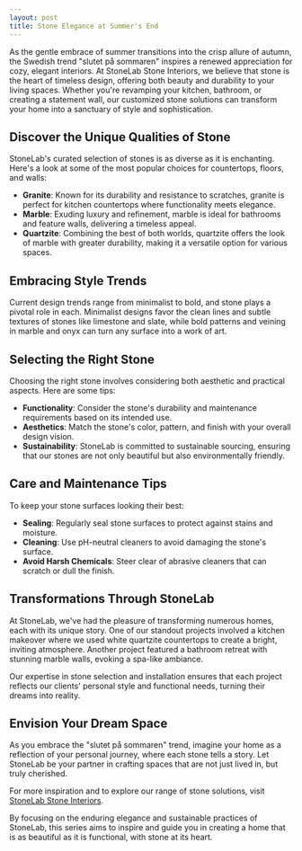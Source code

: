 ```yaml
---
layout: post
title: Stone Elegance at Summer's End
---
```



As the gentle embrace of summer transitions into the crisp allure of autumn, the Swedish trend "slutet på sommaren" inspires a renewed appreciation for cozy, elegant interiors. At StoneLab Stone Interiors, we believe that stone is the heart of timeless design, offering both beauty and durability to your living spaces. Whether you're revamping your kitchen, bathroom, or creating a statement wall, our customized stone solutions can transform your home into a sanctuary of style and sophistication.

## Discover the Unique Qualities of Stone

StoneLab's curated selection of stones is as diverse as it is enchanting. Here's a look at some of the most popular choices for countertops, floors, and walls:

- **Granite**: Known for its durability and resistance to scratches, granite is perfect for kitchen countertops where functionality meets elegance.
- **Marble**: Exuding luxury and refinement, marble is ideal for bathrooms and feature walls, delivering a timeless appeal.
- **Quartzite**: Combining the best of both worlds, quartzite offers the look of marble with greater durability, making it a versatile option for various spaces.

## Embracing Style Trends

Current design trends range from minimalist to bold, and stone plays a pivotal role in each. Minimalist designs favor the clean lines and subtle textures of stones like limestone and slate, while bold patterns and veining in marble and onyx can turn any surface into a work of art.

## Selecting the Right Stone

Choosing the right stone involves considering both aesthetic and practical aspects. Here are some tips:

- **Functionality**: Consider the stone's durability and maintenance requirements based on its intended use.
- **Aesthetics**: Match the stone's color, pattern, and finish with your overall design vision.
- **Sustainability**: StoneLab is committed to sustainable sourcing, ensuring that our stones are not only beautiful but also environmentally friendly.

## Care and Maintenance Tips

To keep your stone surfaces looking their best:

- **Sealing**: Regularly seal stone surfaces to protect against stains and moisture.
- **Cleaning**: Use pH-neutral cleaners to avoid damaging the stone's surface.
- **Avoid Harsh Chemicals**: Steer clear of abrasive cleaners that can scratch or dull the finish.

## Transformations Through StoneLab

At StoneLab, we've had the pleasure of transforming numerous homes, each with its unique story. One of our standout projects involved a kitchen makeover where we used white quartzite countertops to create a bright, inviting atmosphere. Another project featured a bathroom retreat with stunning marble walls, evoking a spa-like ambiance.

Our expertise in stone selection and installation ensures that each project reflects our clients' personal style and functional needs, turning their dreams into reality.

## Envision Your Dream Space

As you embrace the "slutet på sommaren" trend, imagine your home as a reflection of your personal journey, where each stone tells a story. Let StoneLab be your partner in crafting spaces that are not just lived in, but truly cherished.

For more inspiration and to explore our range of stone solutions, visit [StoneLab Stone Interiors](https://stonelab.se).

By focusing on the enduring elegance and sustainable practices of StoneLab, this series aims to inspire and guide you in creating a home that is as beautiful as it is functional, with stone at its heart.